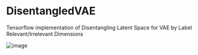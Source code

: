 # DisentangledVAE
Tensorflow implementation of Disentangling Latent Space for VAE by Label Relevant/Irrelevant Dimensions

![image](http://github.com/itmyhome2013/readme_add_pic/raw/master/images/nongshalie.jpg)      
